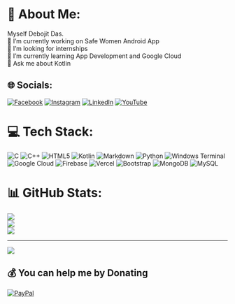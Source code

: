 # 💫 About Me:
Myself Debojit Das.<br>🔭 I’m currently working on Safe Women Android App<br>🤝 I’m looking for internships<br>🌱 I’m currently learning App Development and Google Cloud<br>💬 Ask me about Kotlin


## 🌐 Socials:
[![Facebook](https://img.shields.io/badge/Facebook-%231877F2.svg?logo=Facebook&logoColor=white)](https://www.facebook.com/profile.php?id=61557269343567) [![Instagram](https://img.shields.io/badge/Instagram-%23E4405F.svg?logo=Instagram&logoColor=white)](https://instagram.com/deb.o.jit) [![LinkedIn](https://img.shields.io/badge/LinkedIn-%230077B5.svg?logo=linkedin&logoColor=white)](https://linkedin.com/in/DebojitDas2003) [![YouTube](https://img.shields.io/badge/YouTube-%23FF0000.svg?logo=YouTube&logoColor=white)](https://youtube.com/@DEVoGIT) 

# 💻 Tech Stack:
![C](https://img.shields.io/badge/c-%2300599C.svg?style=for-the-badge&logo=c&logoColor=white) ![C++](https://img.shields.io/badge/c++-%2300599C.svg?style=for-the-badge&logo=c%2B%2B&logoColor=white) ![HTML5](https://img.shields.io/badge/html5-%23E34F26.svg?style=for-the-badge&logo=html5&logoColor=white) ![Kotlin](https://img.shields.io/badge/kotlin-%237F52FF.svg?style=for-the-badge&logo=kotlin&logoColor=white) ![Markdown](https://img.shields.io/badge/markdown-%23000000.svg?style=for-the-badge&logo=markdown&logoColor=white) ![Python](https://img.shields.io/badge/python-3670A0?style=for-the-badge&logo=python&logoColor=ffdd54) ![Windows Terminal](https://img.shields.io/badge/Windows%20Terminal-%234D4D4D.svg?style=for-the-badge&logo=windows-terminal&logoColor=white) ![Google Cloud](https://img.shields.io/badge/GoogleCloud-%234285F4.svg?style=for-the-badge&logo=google-cloud&logoColor=white) ![Firebase](https://img.shields.io/badge/firebase-%23039BE5.svg?style=for-the-badge&logo=firebase) ![Vercel](https://img.shields.io/badge/vercel-%23000000.svg?style=for-the-badge&logo=vercel&logoColor=white) ![Bootstrap](https://img.shields.io/badge/bootstrap-%238511FA.svg?style=for-the-badge&logo=bootstrap&logoColor=white) ![MongoDB](https://img.shields.io/badge/MongoDB-%234ea94b.svg?style=for-the-badge&logo=mongodb&logoColor=white) ![MySQL](https://img.shields.io/badge/mysql-%2300000f.svg?style=for-the-badge&logo=mysql&logoColor=white) 
# 📊 GitHub Stats:
![](https://github-readme-stats.vercel.app/api?username=debojitdas2003&theme=dark&hide_border=false&include_all_commits=true&count_private=true)<br/>
![](https://github-readme-streak-stats.herokuapp.com/?user=debojitdas2003&theme=dark&hide_border=false)<br/>
![](https://github-readme-stats.vercel.app/api/top-langs/?username=debojitdas2003&theme=dark&hide_border=false&include_all_commits=true&count_private=true&layout=compact)

---
[![](https://visitcount.itsvg.in/api?id=debojitdas2003&icon=5&color=12)](https://visitcount.itsvg.in)

  ## 💰 You can help me by Donating
  [![PayPal](https://img.shields.io/badge/PayPal-00457C?style=for-the-badge&logo=paypal&logoColor=white)](https://paypal.me/https://www.paypal.com/paypalme/DebojitDas2003) 

  
<!-- Proudly created with GPRM ( https://gprm.itsvg.in ) -->
